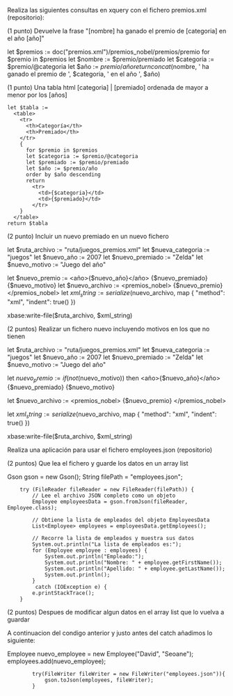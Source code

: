 Realiza las siguientes consultas en xquery con el fichero premios.xml (repositorio):

(1 punto) Devuelve la frase "[nombre] ha ganado el premio de [categoria] en el año [año]"

let $premios := doc("premios.xml")/premios_nobel/premios/premio
for $premio in $premios
let $nombre := $premio/premiado
let $categoria := $premio/@categoria
let $año := $premio/año
return concat($nombre, ' ha ganado el premio de ', $categoria, ' en el año ', $año)


(1 punto) Una tabla html [categoria] | [premiado] ordenada de mayor a menor por los [años]

```let $premios := doc("premios.xml")/premios_nobel/premios/premio
let $tabla :=
  <table>
    <tr>
      <th>Categoría</th>
      <th>Premiado</th>
    </tr>
    {
      for $premio in $premios
      let $categoria := $premio/@categoria
      let $premiado := $premio/premiado
      let $año := $premio/año
      order by $año descending
      return
        <tr>
          <td>{$categoria}</td>
          <td>{$premiado}</td>
        </tr>
    }
  </table>
return $tabla
```

(2 punto) Incluir un nuevo premiado en un nuevo fichero

let $ruta_archivo := "ruta/juegos_premios.xml"
let $nueva_categoria := "juegos"
let $nuevo_año := 2007
let $nuevo_premiado := "Zelda"
let $nuevo_motivo := "Juego del año"

let $nuevo_premio := <premio categoria="{$nueva_categoria}">
                        <año>{$nuevo_año}</año>
                        <premiado>{$nuevo_premiado}</premiado>
                        <motivo>{$nuevo_motivo}</motivo>
                    </premio>
let $nuevo_archivo := <premios_nobel>
                        <premios>{$nuevo_premio}</premios>
                      </premios_nobel>
let $xml_string := serialize($nuevo_archivo, map { "method": "xml", "indent": true() })

xbase:write-file($ruta_archivo, $xml_string)


(2 puntos) Realizar un fichero nuevo incluyendo motivos en los que no tienen

let $ruta_archivo := "ruta/juegos_premios.xml"
let $nueva_categoria := "juegos"
let $nuevo_año := 2007
let $nuevo_premiado := "Zelda"
let $nuevo_motivo := "Juego del año"


let $nuevo_premio :=
  if (not($nuevo_motivo))
  then
    <premio categoria="{$nueva_categoria}">
      <año>{$nuevo_año}</año>
      <premiado>{$nuevo_premiado}</premiado>
      <motivo>{$nuevo_motivo}</motivo>
    </premio>


let $nuevo_archivo :=
  <premios_nobel>
    <premios>
      {$nuevo_premio}
    </premios>
  </premios_nobel>


let $xml_string := serialize($nuevo_archivo, map { "method": "xml", "indent": true() })


xbase:write-file($ruta_archivo, $xml_string)



Realiza una aplicación para usar el fichero employees.json (repositorio)

(2 puntos) Que lea el fichero y guarde los datos en un array list

   Gson gson = new Gson();
        String filePath = "employees.json";

        try (FileReader fileReader = new FileReader(filePath)) {
            // Lee el archivo JSON completo como un objeto
            Employee employeesData = gson.fromJson(fileReader, Employee.class);

            // Obtiene la lista de empleados del objeto EmployeesData
            List<Employee> employees = employeesData.getEmployees();

            // Recorre la lista de empleados y muestra sus datos
            System.out.println("La lista de empleados es:");
            for (Employee employee : employees) {
                System.out.println("Empleado:");
                System.out.println("Nombre: " + employee.getFirstName());
                System.out.println("Apellido: " + employee.getLastName());
                System.out.println();
            } 
             catch (IOException e) {
            e.printStackTrace();
        }

(2 puntos) Despues de modificar algun datos en el array list que lo vuelva a guardar

A continuacion del condigo anterior y justo antes del catch añadimos lo siguiente:

 Employee nuevo_employee = new Employee("David", "Seoane");
            employees.add(nuevo_employee);

            try(FileWriter fileWriter = new FileWriter("employees.json")){
                gson.toJson(employees, fileWriter);
            }